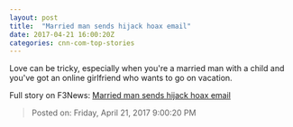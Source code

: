 ```yaml
---
layout: post
title:  "Married man sends hijack hoax email"
date: 2017-04-21 16:00:20Z
categories: cnn-com-top-stories
---
```


Love can be tricky, especially when you're a married man with a child and you've got an online girlfriend who wants to go on vacation.


Full story on F3News: [Married man sends hijack hoax email](http://www.f3nws.com/n/EXt2KC)

> Posted on: Friday, April 21, 2017 9:00:20 PM
